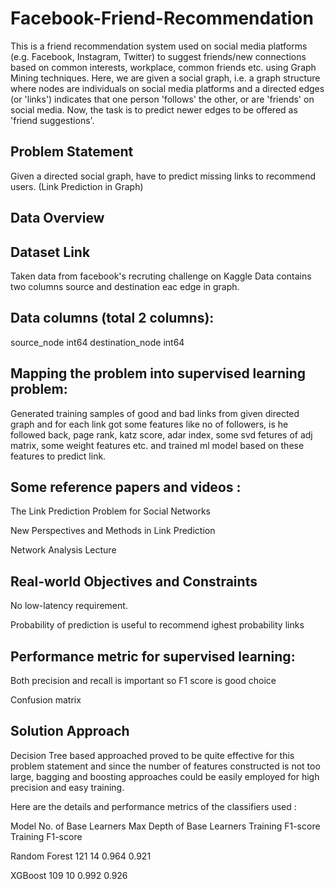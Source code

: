 # Facebook-Friend-Recommendation


This is a friend recommendation system used on social media platforms (e.g. Facebook, Instagram, Twitter) to suggest friends/new connections based on common interests, workplace, common friends etc. using Graph Mining techniques. Here, we are given a social graph, i.e. a graph structure where nodes are individuals on social media platforms and a directed edges (or 'links') indicates that one person 'follows' the other, or are 'friends' on social media. Now, the task is to predict newer edges to be offered as 'friend suggestions'.

## Problem Statement

Given a directed social graph, have to predict missing links to recommend users. (Link Prediction in Graph)

## Data Overview

## Dataset Link

Taken data from facebook's recruting challenge on Kaggle Data contains two columns source and destination eac edge in graph.

## Data columns (total 2 columns):
source_node int64
destination_node int64

## Mapping the problem into supervised learning problem:

Generated training samples of good and bad links from given directed graph and for each link got some features like no of followers, is he followed back, page rank, katz score, adar index, some svd fetures of adj matrix, some weight features etc. and trained ml model based on these features to predict link.

## Some reference papers and videos :

The Link Prediction Problem for Social Networks

New Perspectives and Methods in Link Prediction

Network Analysis Lecture

## Real-world Objectives and Constraints

No low-latency requirement.

Probability of prediction is useful to recommend ighest probability links

## Performance metric for supervised learning:

Both precision and recall is important so F1 score is good choice

Confusion matrix

## Solution Approach

Decision Tree based approached proved to be quite effective for this problem statement and since the number of features constructed is not too large, bagging and boosting approaches could be easily employed for high precision and easy training.

Here are the details and performance metrics of the classifiers used :

Model	No. of Base Learners	Max Depth of Base Learners	Training F1-score	Training F1-score

Random Forest	121	14	0.964	0.921

XGBoost	109	10	0.992	0.926
